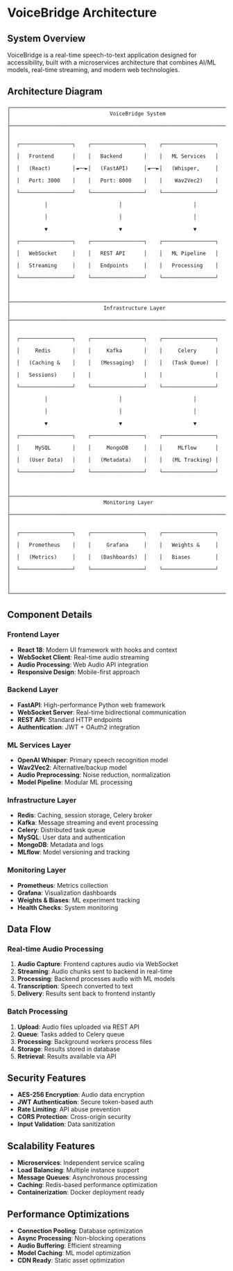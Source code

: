 # VoiceBridge Architecture

## System Overview

VoiceBridge is a real-time speech-to-text application designed for accessibility, built with a microservices architecture that combines AI/ML models, real-time streaming, and modern web technologies.

## Architecture Diagram

```
┌─────────────────────────────────────────────────────────────────────────────────┐
│                                VoiceBridge System                              │
├─────────────────────────────────────────────────────────────────────────────────┤
│                                                                                 │
│  ┌─────────────────┐    ┌─────────────────┐    ┌─────────────────┐            │
│  │   Frontend      │    │   Backend       │    │   ML Services   │            │
│  │   (React)       │◄──►│   (FastAPI)     │◄──►│   (Whisper,     │            │
│  │   Port: 3000    │    │   Port: 8000    │    │    Wav2Vec2)    │            │
│  └─────────────────┘    └─────────────────┘    └─────────────────┘            │
│           │                       │                       │                   │
│           │                       │                       │                   │
│           ▼                       ▼                       ▼                   │
│  ┌─────────────────┐    ┌─────────────────┐    ┌─────────────────┐            │
│  │   WebSocket     │    │   REST API      │    │   ML Pipeline   │            │
│  │   Streaming     │    │   Endpoints     │    │   Processing    │            │
│  └─────────────────┘    └─────────────────┘    └─────────────────┘            │
│                                                                                 │
├─────────────────────────────────────────────────────────────────────────────────┤
│                              Infrastructure Layer                              │
├─────────────────────────────────────────────────────────────────────────────────┤
│                                                                                 │
│  ┌─────────────────┐    ┌─────────────────┐    ┌─────────────────┐            │
│  │     Redis       │    │     Kafka       │    │     Celery      │            │
│  │   (Caching &    │    │   (Messaging)   │    │   (Task Queue)  │            │
│  │   Sessions)     │    │                 │    │                 │            │
│  └─────────────────┘    └─────────────────┘    └─────────────────┘            │
│           │                       │                       │                   │
│           │                       │                       │                   │
│           ▼                       ▼                       ▼                   │
│  ┌─────────────────┐    ┌─────────────────┐    ┌─────────────────┐            │
│  │     MySQL       │    │     MongoDB     │    │     MLflow      │            │
│  │   (User Data)   │    │   (Metadata)    │    │   (ML Tracking) │            │
│  └─────────────────┘    └─────────────────┘    └─────────────────┘            │
│                                                                                 │
├─────────────────────────────────────────────────────────────────────────────────┤
│                              Monitoring Layer                                 │
├─────────────────────────────────────────────────────────────────────────────────┤
│                                                                                 │
│  ┌─────────────────┐    ┌─────────────────┐    ┌─────────────────┐            │
│  │   Prometheus    │    │     Grafana     │    │   Weights &     │            │
│  │   (Metrics)     │    │   (Dashboards)  │    │   Biases        │            │
│  └─────────────────┘    └─────────────────┘    └─────────────────┘            │
│                                                                                 │
└─────────────────────────────────────────────────────────────────────────────────┘
```

## Component Details

### Frontend Layer
- **React 18**: Modern UI framework with hooks and context
- **WebSocket Client**: Real-time audio streaming
- **Audio Processing**: Web Audio API integration
- **Responsive Design**: Mobile-first approach

### Backend Layer
- **FastAPI**: High-performance Python web framework
- **WebSocket Server**: Real-time bidirectional communication
- **REST API**: Standard HTTP endpoints
- **Authentication**: JWT + OAuth2 integration

### ML Services Layer
- **OpenAI Whisper**: Primary speech recognition model
- **Wav2Vec2**: Alternative/backup model
- **Audio Preprocessing**: Noise reduction, normalization
- **Model Pipeline**: Modular ML processing

### Infrastructure Layer
- **Redis**: Caching, session storage, Celery broker
- **Kafka**: Message streaming and event processing
- **Celery**: Distributed task queue
- **MySQL**: User data and authentication
- **MongoDB**: Metadata and logs
- **MLflow**: Model versioning and tracking

### Monitoring Layer
- **Prometheus**: Metrics collection
- **Grafana**: Visualization dashboards
- **Weights & Biases**: ML experiment tracking
- **Health Checks**: System monitoring

## Data Flow

### Real-time Audio Processing
1. **Audio Capture**: Frontend captures audio via WebSocket
2. **Streaming**: Audio chunks sent to backend in real-time
3. **Processing**: Backend processes audio with ML models
4. **Transcription**: Speech converted to text
5. **Delivery**: Results sent back to frontend instantly

### Batch Processing
1. **Upload**: Audio files uploaded via REST API
2. **Queue**: Tasks added to Celery queue
3. **Processing**: Background workers process files
4. **Storage**: Results stored in database
5. **Retrieval**: Results available via API

## Security Features
- **AES-256 Encryption**: Audio data encryption
- **JWT Authentication**: Secure token-based auth
- **Rate Limiting**: API abuse prevention
- **CORS Protection**: Cross-origin security
- **Input Validation**: Data sanitization

## Scalability Features
- **Microservices**: Independent service scaling
- **Load Balancing**: Multiple instance support
- **Message Queues**: Asynchronous processing
- **Caching**: Redis-based performance optimization
- **Containerization**: Docker deployment ready

## Performance Optimizations
- **Connection Pooling**: Database optimization
- **Async Processing**: Non-blocking operations
- **Audio Buffering**: Efficient streaming
- **Model Caching**: ML model optimization
- **CDN Ready**: Static asset optimization
